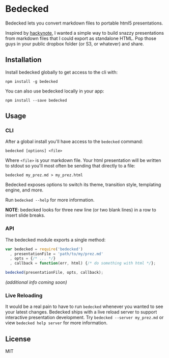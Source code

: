 # Bedecked

Bedecked lets you convert markdown files to portable html5 presentations.

Inspired by [hackynote](https://github.com/thiagofelix/hackynote), I wanted a
simple way to build snazzy presentations from markdown files that I could export
as standalone HTML. Pop those guys in your public dropbox folder (or S3, or
whatever) and share.

## Installation

Install bedecked globally to get access to the cli with:

```
npm install -g bedecked
```

You can also use bedecked locally in your app:

```
npm install --save bedecked
```

## Usage

### CLI

After a global install you'll have access to the `bedecked` command:

```
bedecked [options] <file>
```

Where `<file>` is your markdown file. Your html presentation will be written to
stdout so you'll most often be sending that directly to a file:

```
bedecked my_prez.md > my_prez.html
```

Bedecked exposes options to switch its theme, transition style, templating engine, 
and more. 

Run `bedecked --help` for more information.

**NOTE**: bedecked looks for three new line (or two blank lines) in a row to
insert slide breaks.

### API

The bedecked module exports a single method:

```javascript
var bedecked = require('bedecked')
  , presentationFile = 'path/to/my/prez.md'
  , opts = {/* ... */}
  , callback = function(err, html) {/* do something with html */};

bedecked(presentationFile, opts, callback);
```

*(additional info coming soon)*

### Live Reloading

It would be a real pain to have to run `bedecked` whenever you wanted to see your 
latest changes. Bedecked ships with a live reload server to support interactive 
presentation development. Try `bedecked --server my_prez.md` or view `bedecked help server`
for more information.

## License

MIT
